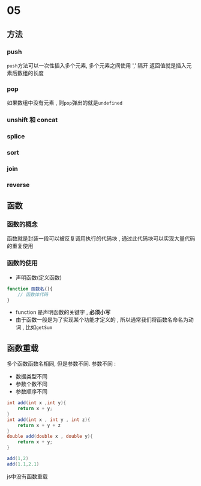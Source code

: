 # 05  
## 方法
### push
`push`方法可以一次性插入多个元素, 多个元素之间使用 ',' 隔开
返回值就是插入元素后数组的长度

### pop
如果数组中没有元素 , 则`pop`弹出的就是`undefined`

### unshift 和 concat

### splice

### sort

### join

### reverse

## 函数
### 函数的概念
函数就是封装一段可以被反复调用执行的代码块 , 通过此代码块可以实现大量代码的重复使用
### 函数的使用
- 声明函数(定义函数)
```JavaScript
function 函数名(){
    // 函数体代码
}
```
- function 是声明函数的关键字 ,  **必须小写**
- 由于函数一般是为了实现某个功能才定义的 , 所以通常我们将函数名命名为动词 , 比如`getSum`

## 函数重载
多个函数函数名相同, 但是参数不同.
参数不同 : 
- 数据类型不同
- 参数个数不同
- 参数顺序不同
```Java
int add(int x ,int y){
    return x + y;
}
int add(int x , int y , int z){
    return x + y + z
}
double add(double x , double y){
    return x + y;
}

add(1,2)
add(1.1,2.1)
```

js中没有函数重载